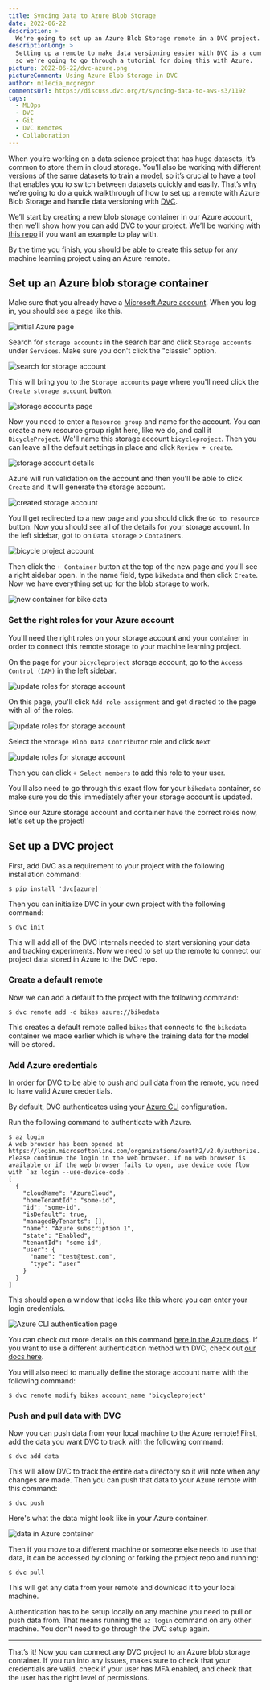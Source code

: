 ```yaml
---
title: Syncing Data to Azure Blob Storage
date: 2022-06-22
description: >
  We're going to set up an Azure Blob Storage remote in a DVC project.
descriptionLong: >
  Setting up a remote to make data versioning easier with DVC is a common need
  so we're going to go through a tutorial for doing this with Azure.
picture: 2022-06-22/dvc-azure.png
pictureComment: Using Azure Blob Storage in DVC
author: milecia_mcgregor
commentsUrl: https://discuss.dvc.org/t/syncing-data-to-aws-s3/1192
tags:
  - MLOps
  - DVC
  - Git
  - DVC Remotes
  - Collaboration
---
```


When you’re working on a data science project that has huge datasets, it’s
common to store them in cloud storage. You’ll also be working with different
versions of the same datasets to train a model, so it’s crucial to have a tool
that enables you to switch between datasets quickly and easily. That’s why we’re
going to do a quick walkthrough of how to set up a remote with Azure Blob
Storage and handle data versioning with [DVC](https://dvc.org/doc).

We’ll start by creating a new blob storage container in our Azure account, then
we’ll show how you can add DVC to your project. We’ll be working with
[this repo](https://github.com/iterative/stale-model-example) if you want an
example to play with.

<admon type="info">

By the time you finish, you should be able to create this setup for any machine
learning project using an Azure remote.

</admon>

## Set up an Azure blob storage container

Make sure that you already have a
[Microsoft Azure account](https://azure.microsoft.com/en-us/features/azure-portal/).
When you log in, you should see a page like this.

![initial Azure page](/uploads/images/2022-06-22/initial_azure.png)

Search for `storage accounts` in the search bar and click `Storage accounts`
under `Services`. Make sure you don't click the "classic" option.

![search for storage account](/uploads/images/2022-06-22/storage_account_search.png)

This will bring you to the `Storage accounts` page where you'll need click the
`Create storage account` button.

![storage accounts page](/uploads/images/2022-06-22/storage_account_page.png)

Now you need to enter a `Resource group` and name for the account. You can
create a new resource group right here, like we do, and call it
`BicycleProject`. We'll name this storage account `bicycleproject`. Then you can
leave all the default settings in place and click `Review + create`.

![storage account details](/uploads/images/2022-06-22/storage_account_details.png)

Azure will run validation on the account and then you'll be able to click
`Create` and it will generate the storage account.

![created storage account](/uploads/images/2022-06-22/created_storage_account.png)

You'll get redirected to a new page and you should click the `Go to resource`
button. Now you should see all of the details for your storage account. In the
left sidebar, got to on `Data storage` > `Containers`.

![bicycle project account](/uploads/images/2022-06-22/bicycle_project_account.png)

Then click the `+ Container` button at the top of the new page and you'll see a
right sidebar open. In the name field, type `bikedata` and then click `Create`.
Now we have everything set up for the blob storage to work.

![new container for bike data](/uploads/images/2022-06-22/bikedata_container.png)

### Set the right roles for your Azure account

You'll need the right roles on your storage account and your container in order
to connect this remote storage to your machine learning project.

On the page for your `bicycleproject` storage account, go to the
`Access Control (IAM)` in the left sidebar.

![update roles for storage account](/uploads/images/2022-06-22/storage_account_iam.png)

On this page, you'll click `Add role assignment` and get directed to the page
with all of the roles.

![update roles for storage account](/uploads/images/2022-06-22/storage_account_role.png)

Select the `Storage Blob Data Contributor` role and click `Next`

![update roles for storage account](/uploads/images/2022-06-22/storage_account_member.png)

Then you can click `+ Select members` to add this role to your user.

You'll also need to go through this exact flow for your `bikedata` container, so
make sure you do this immediately after your storage account is updated.

Since our Azure storage account and container have the correct roles now, let's
set up the project!

## Set up a DVC project

First, add DVC as a requirement to your project with the following installation
command:

```dvc
$ pip install 'dvc[azure]'
```

Then you can initialize DVC in your own project with the following command:

```dvc
$ dvc init
```

This will add all of the DVC internals needed to start versioning your data and
tracking experiments. Now we need to set up the remote to connect our project
data stored in Azure to the DVC repo.

### Create a default remote

Now we can add a default to the project with the following command:

```dvc
$ dvc remote add -d bikes azure://bikedata
```

This creates a default remote called `bikes` that connects to the `bikedata`
container we made earlier which is where the training data for the model will be
stored.

### Add Azure credentials

In order for DVC to be able to push and pull data from the remote, you need to
have valid Azure credentials.

By default, DVC authenticates using your
[Azure CLI](https://docs.microsoft.com/en-us/cli/azure/install-azure-cli)
configuration.

Run the following command to authenticate with Azure.

```dvc
$ az login
A web browser has been opened at https://login.microsoftonline.com/organizations/oauth2/v2.0/authorize. Please continue the login in the web browser. If no web browser is available or if the web browser fails to open, use device code flow with `az login --use-device-code`.
[
  {
    "cloudName": "AzureCloud",
    "homeTenantId": "some-id",
    "id": "some-id",
    "isDefault": true,
    "managedByTenants": [],
    "name": "Azure subscription 1",
    "state": "Enabled",
    "tenantId": "some-id",
    "user": {
      "name": "test@test.com",
      "type": "user"
    }
  }
]
```

This should open a window that looks like this where you can enter your login
credentials.

![Azure CLI authentication page](/uploads/images/2022-06-22/azure_auth_page.png)

You can check out more details on this command
[here in the Azure docs](https://docs.microsoft.com/en-us/cli/azure/authenticate-azure-cli).
If you want to use a different authentication method with DVC, check out
[our docs here](https://dvc.org/doc/command-reference/remote/modify#microsoft-azure-blob-storage).

You will also need to manually define the storage account name with the
following command:

```dvc
$ dvc remote modify bikes account_name 'bicycleproject'
```

### Push and pull data with DVC

Now you can push data from your local machine to the Azure remote! First, add
the data you want DVC to track with the following command:

```dvc
$ dvc add data
```

This will allow DVC to track the entire `data` directory so it will note when
any changes are made. Then you can push that data to your Azure remote with this
command:

```dvc
$ dvc push
```

Here's what the data might look like in your Azure container.

![data in Azure container](/uploads/images/2022-06-22/data_in_azure.png)

Then if you move to a different machine or someone else needs to use that data,
it can be accessed by cloning or forking the project repo and running:

```dvc
$ dvc pull
```

This will get any data from your remote and download it to your local machine.

<admon type="info">

Authentication has to be setup locally on any machine you need to pull or push
data from. That means running the `az login` command on any other machine. You
don't need to go through the DVC setup again.

</admon>

---

That’s it! Now you can connect any DVC project to an Azure blob storage
container. If you run into any issues, makes sure to check that your credentials
are valid, check if your user has MFA enabled, and check that the user has the
right level of permissions.
